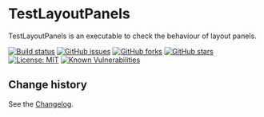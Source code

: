 TestLayoutPanels
====================================

TestLayoutPanels is an executable to check the behaviour of layout panels.

[![Build status](https://ci.appveyor.com/api/projects/status/4w41g31mgxtju8ej?svg=true)](https://ci.appveyor.com/project/SeppPenner/testlayoutpanels)
[![GitHub issues](https://img.shields.io/github/issues/SeppPenner/TestLayoutPanels.svg)](https://github.com/SeppPenner/TestLayoutPanels/issues)
[![GitHub forks](https://img.shields.io/github/forks/SeppPenner/TestLayoutPanels.svg)](https://github.com/SeppPenner/TestLayoutPanels/network)
[![GitHub stars](https://img.shields.io/github/stars/SeppPenner/TestLayoutPanels.svg)](https://github.com/SeppPenner/TestLayoutPanels/stargazers)
[![License: MIT](https://img.shields.io/badge/License-MIT-blue.svg)](https://raw.githubusercontent.com/SeppPenner/TestLayoutPanels/master/License.txt)
[![Known Vulnerabilities](https://snyk.io/test/github/SeppPenner/TestLayoutPanels/badge.svg)](https://snyk.io/test/github/SeppPenner/TestLayoutPanels)

Change history
--------------

See the [Changelog](https://github.com/SeppPenner/TestLayoutPanels/blob/master/Changelog.md).